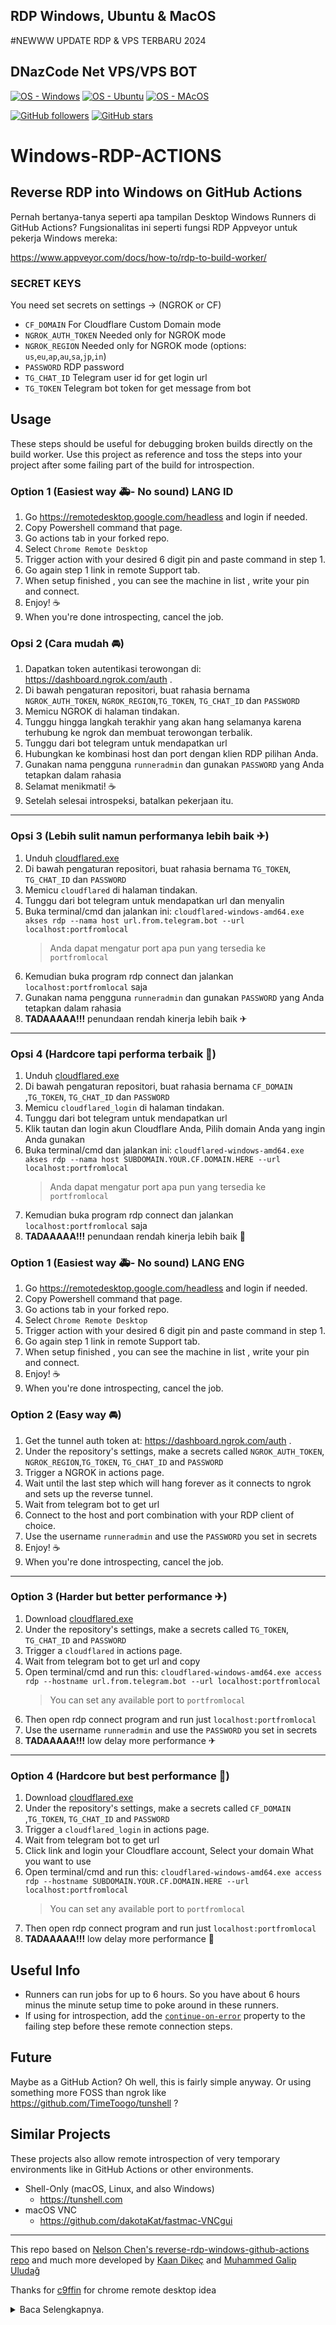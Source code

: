## RDP Windows, Ubuntu & MacOS
 #NEWWW UPDATE RDP & VPS TERBARU 2024
## DNazCode Net VPS/VPS BOT

[![OS - Windows](https://img.shields.io/badge/Windows-0078D6?style=for-the-badge&logo=windows&logoColor=white)](https://www.microsoft.com/en-us/windows-server)
[![OS - Ubuntu](https://img.shields.io/badge/Ubuntu-E95420?style=for-the-badge&logo=ubuntu&logoColor=white)](https://ubuntu.com/)
[![OS - MAcOS](https://img.shields.io/badge/MacOs-000000?style=for-the-badge&logo=Apple&logoColor=)](https://www.apple.com/macos/server/)

[![GitHub followers](https://img.shields.io/github/followers/tahaluindo.svg?style=social&label=Follow&maxAge=2592000)](https://github.com/dnazcode)
[![GitHub stars](https://img.shields.io/github/stars/tahaluindo/Sofware-Tools.svg?style=social&label=Star)](https://github.com/dnazcode/DHAFF-RDP)

# Windows-RDP-ACTIONS


## Reverse RDP into Windows on GitHub Actions

Pernah bertanya-tanya seperti apa tampilan Desktop Windows Runners di GitHub Actions? Fungsionalitas ini seperti fungsi RDP Appveyor untuk pekerja Windows mereka:

https://www.appveyor.com/docs/how-to/rdp-to-build-worker/

### SECRET KEYS

You need set secrets on settings → (NGROK or CF)

* `CF_DOMAIN`  For Cloudflare Custom Domain mode
* `NGROK_AUTH_TOKEN`  Needed only for NGROK mode
* `NGROK_REGION`  Needed only for NGROK mode (options: `us`,`eu`,`ap`,`au`,`sa`,`jp`,`in`)
* `PASSWORD`  RDP password
* `TG_CHAT_ID`  Telegram user id for get login url
* `TG_TOKEN`  Telegram bot token for get message from bot

## Usage

These steps should be useful for debugging broken builds directly on the build worker. Use this project as reference and toss the steps into your project after some failing part of the build for introspection.

### Option 1 (Easiest way 🚑- No sound) LANG ID

1) Go https://remotedesktop.google.com/headless and login if needed.
2) Copy Powershell command that page.
3) Go actions tab in your forked repo.
4) Select `Chrome Remote Desktop`
5) Trigger action with your desired 6 digit pin and paste command in step 1.
6) Go again step 1 link in remote Support tab.
7) When setup finished , you can see the machine in list , write your pin and connect.
8) Enjoy! ☕
9) When you're done introspecting, cancel the job.

### Opsi 2 (Cara mudah 🚘)

1) Dapatkan token autentikasi terowongan di: https://dashboard.ngrok.com/auth .
2) Di bawah pengaturan repositori, buat rahasia bernama `NGROK_AUTH_TOKEN`, `NGROK_REGION`,`TG_TOKEN`, `TG_CHAT_ID` dan `PASSWORD`
3) Memicu NGROK di halaman tindakan.
4) Tunggu hingga langkah terakhir yang akan hang selamanya karena terhubung ke ngrok dan membuat terowongan terbalik.
5) Tunggu dari bot telegram untuk mendapatkan url
6) Hubungkan ke kombinasi host dan port dengan klien RDP pilihan Anda.
7) Gunakan nama pengguna `runneradmin` dan gunakan `PASSWORD` yang Anda tetapkan dalam rahasia
8) Selamat menikmati! ☕
9) Setelah selesai introspeksi, batalkan pekerjaan itu.


---
### Opsi 3 (Lebih sulit namun performanya lebih baik ✈)

1) Unduh [cloudflared.exe](https://github.com/cloudflare/cloudflared/releases/latest/download/cloudflared-windows-amd64.exe)
2) Di bawah pengaturan repositori, buat rahasia bernama `TG_TOKEN`, `TG_CHAT_ID` dan `PASSWORD`
3) Memicu `cloudflared` di halaman tindakan.
4) Tunggu dari bot telegram untuk mendapatkan url dan menyalin
5) Buka terminal/cmd dan jalankan ini:
`cloudflared-windows-amd64.exe akses rdp --nama host url.from.telegram.bot --url localhost:portfromlocal`
     > Anda dapat mengatur port apa pun yang tersedia ke `portfromlocal`
6) Kemudian buka program rdp connect dan jalankan `localhost:portfromlocal` saja
7) Gunakan nama pengguna `runneradmin` dan gunakan `PASSWORD` yang Anda tetapkan dalam rahasia
8) **TADAAAAA!!!** penundaan rendah kinerja lebih baik ✈

---
### Opsi 4 (Hardcore tapi performa terbaik 🚀)

1) Unduh [cloudflared.exe](https://github.com/cloudflare/cloudflared/releases/latest/download/cloudflared-windows-amd64.exe)
2) Di bawah pengaturan repositori, buat rahasia bernama `CF_DOMAIN` ,`TG_TOKEN`, `TG_CHAT_ID` dan `PASSWORD`
3) Memicu `cloudflared_login` di halaman tindakan.
4) Tunggu dari bot telegram untuk mendapatkan url
5) Klik tautan dan login akun Cloudflare Anda, Pilih domain Anda yang ingin Anda gunakan
6) Buka terminal/cmd dan jalankan ini:
`cloudflared-windows-amd64.exe akses rdp --nama host SUBDOMAIN.YOUR.CF.DOMAIN.HERE --url localhost:portfromlocal`
     > Anda dapat mengatur port apa pun yang tersedia ke `portfromlocal`
7) Kemudian buka program rdp connect dan jalankan `localhost:portfromlocal` saja
8) **TADAAAAA!!!** penundaan rendah kinerja lebih baik 🚀

### Option 1 (Easiest way 🚑- No sound) LANG ENG

1) Go https://remotedesktop.google.com/headless and login if needed.
2) Copy Powershell command that page.
3) Go actions tab in your forked repo.
4) Select `Chrome Remote Desktop`
5) Trigger action with your desired 6 digit pin and paste command in step 1.
6) Go again step 1 link in remote Support tab.
7) When setup finished , you can see the machine in list , write your pin and connect.
8) Enjoy! ☕
9) When you're done introspecting, cancel the job.


### Option 2 (Easy way 🚘) 

1) Get the tunnel auth token at: https://dashboard.ngrok.com/auth .
2) Under the repository's settings, make a secrets called `NGROK_AUTH_TOKEN`, `NGROK_REGION`,`TG_TOKEN`, `TG_CHAT_ID` and `PASSWORD`
3) Trigger a NGROK in actions page.
4) Wait until the last step which will hang forever as it connects to ngrok and sets up the reverse tunnel.
5) Wait from telegram bot to get url
6) Connect to the host and port combination with your RDP client of choice.
7) Use the username `runneradmin` and use the `PASSWORD` you set in secrets
8) Enjoy! ☕
9) When you're done introspecting, cancel the job.


---
### Option 3 (Harder but better performance ✈)

1) Download [cloudflared.exe](https://github.com/cloudflare/cloudflared/releases/latest/download/cloudflared-windows-amd64.exe)
2) Under the repository's settings, make a secrets called `TG_TOKEN`, `TG_CHAT_ID` and `PASSWORD`
3) Trigger a `cloudflared` in actions page. 
4) Wait from telegram bot to get url and copy
5) Open terminal/cmd and run this:
`cloudflared-windows-amd64.exe access rdp --hostname url.from.telegram.bot --url localhost:portfromlocal`
    > You can set any available port to `portfromlocal`
6) Then open rdp connect program and run just `localhost:portfromlocal`
7) Use the username `runneradmin` and use the `PASSWORD` you set in secrets
8) **TADAAAAA!!!** low delay more performance ✈

---
### Option 4 (Hardcore but best performance 🚀)

1) Download [cloudflared.exe](https://github.com/cloudflare/cloudflared/releases/latest/download/cloudflared-windows-amd64.exe)
2) Under the repository's settings, make a secrets called `CF_DOMAIN` ,`TG_TOKEN`, `TG_CHAT_ID` and `PASSWORD`
3) Trigger a `cloudflared_login` in actions page.
4) Wait from telegram bot to get url
5) Click link and login your Cloudflare account, Select your domain What you want to use 
6) Open terminal/cmd and run this:
`cloudflared-windows-amd64.exe access rdp --hostname SUBDOMAIN.YOUR.CF.DOMAIN.HERE --url localhost:portfromlocal`
    > You can set any available port to `portfromlocal`
7) Then open rdp connect program and run just `localhost:portfromlocal`
8) **TADAAAAA!!!** low delay more performance 🚀

## Useful Info

* Runners can run jobs for up to 6 hours. So you have about 6 hours minus the minute setup time to poke around in these runners.
* If using for introspection, add the [`continue-on-error`](https://help.github.com/en/actions/automating-your-workflow-with-github-actions/workflow-syntax-for-github-actions) property to the failing step before these remote connection steps.

## Future

Maybe as a GitHub Action? Oh well, this is fairly simple anyway. Or using something more FOSS than ngrok like https://github.com/TimeToogo/tunshell ?

## Similar Projects

These projects also allow remote introspection of very temporary environments like in GitHub Actions or other environments. 

* Shell-Only (macOS, Linux, and also Windows)
  * https://tunshell.com
* macOS VNC
  * https://github.com/dakotaKat/fastmac-VNCgui

---
This repo based on [Nelson Chen's reverse-rdp-windows-github-actions repo](https://github.com/nelsonjchen/reverse-rdp-windows-github-actions) and much more developed by [Kaan Dikeç](github.com/dikeckaan) and [Muhammed Galip Uludağ](https://github.com/mguludag/)

Thanks for [c9ffin](https://github.com/c9ffin/rdpwin) for chrome remote desktop idea

<details>
<summary>Baca Selengkapnya.</summary>

------

> ***⚠️ PERINGATAN*** > LANG ID
> Bukan untuk Penambangan Mata Uang Kripto.
> > jangan tutup terminal starter (Terhubung ke Github).

> ***⚠️ WARNING***  LANG ENG
> Not for Cryptocurrency Mining.                                              
> don't close the starter terminal (Connected to Github).

## Speak RDP/VPS:
<p align="canter">
  
- RAM: 6GB

- OS: Windows 10
 
 - Core:4

 - Intel Xeon/ AMD Ryzen

 - 160GB SSD nvme
 - 
 - Free
</p>


<p align="canter">
  
- RAM: 8GB

- OS: Windows 10
 
 - Core:4

 - Intel Xeon/ AMD Ryzen

 - 160GB SSD nvme
 - 
 - Free
</p>


<p align="canter">
  
- RAM: 12GB

- OS: Windows 10
 
 - Core:6

 - Intel Xeon/ AMD Ryzen

 - 190GB SSD nvme

 - 
 - Butuh Lisensi Key
 - Untuk Lisensi Key
 - Chat Admin Dnazcode
</p>

<p align="canter">
  
- RAM: 16GB

- OS: Windows 10
 
 - Core:8

 - Intel Xeon/ AMD Ryzen

 - 256GB SSD nvme

 - Status CommingSoon -

   
 - Butuh Lisensi Key
 - Untuk Info Lebih Lanjut
 - Chat Admin Dnazcode
</p>

### Tunnel Servers👻.

* us - United States (Ohio)
* eu - Europe (Frankfurt)
* ap - Asia/Pacific (Singapore)
* au - Australia (Sydney)
* sa - South America (Sao Paulo)
* jp - Japan (Tokyo)
* in - India (Mumbai)
* id - Indonesia (Jakarta)

### Cara menjalankan proyek.

<detail>
     <ringkasan>Ngrok (RDP)</ringkasan>
    
------ BAHASA ENG

* Klik Fork di pojok kanan layar untuk menyimpannya ke Github Anda.
* Kunjungi https://dashboard.ngrok.com untuk mendapatkan **Ngrok Auth Token**.
* Di Github, buka Action> Windows (Ngrok RDP)> Jalankan alur kerja.
* Dalam Nilai: kunjungi https://dashboard.ngrok.com/auth/your-authtoken Salin dan Tempel Authtoken Anda ke dalamnya.
* Password minimal 8-10 dengan angka dan karakter biarkan kosong jika ingin menggunakan password otomatis.
* Tekan Jalankan alur kerja.
* Muat ulang halaman dan tekan Windows (Ngrok RDP)> build.
* Tekan panah bawah pada Akun untuk Hubungkan ke RDP Anda untuk mendapatkan IP, Pengguna, Kata Sandi.
------

</detail>

<detail>
     <ringkasan>Google Desktop Jarak Jauh.</summary>

------ BAHASA ENG

* Kunjungi https://remotedesktop.google.com/headless untuk mendapatkan **Kode Google Remote Desktop**.
* Klik Mulai> Berikutnya> Izinkan> Salin Windows (Windows PowerShell) / Ubuntu (Debian Linux).
* Di Github, buka Action> Windows/Ubuntu (Google Remote Desktop)> Jalankan alur kerja.
*Dalam Nilai: Tempel Kode.
* Tekan Jalankan alur kerja.
* Muat ulang halaman dan tekan Windows/Ubuntu (Google Remote Desktop)> build.
* Tunggu dan kunjungi https://remotedesktop.google.com/access untuk menghubungkan rdp.

------

</detail>

<detail>
     <ringkasan>Ngrok (Penampil NVC)</summary>

<br>

**❕ TIPS**
Gunakan te teamviewer untuk menghindari lag.

------ BAHASA ENG

* Kunjungi https://www.realvnc.com/en/connect/download/viewer untuk mengunduh **NVC Viewer**.
* Instal Perangkat Lunak.
* Kunjungi https://dashboard.ngrok.com untuk mendapatkan **Ngrok Auth Token**.
* Di Github, buka Action> MacOS (Ngrok VNC Viewer)> Jalankan alur kerja.
* Dalam Nilai: kunjungi https://dashboard.ngrok.com/auth/your-authtoken Salin dan Tempel Authtoken Anda ke dalamnya.
*Password minimal 8-10 angka/karakter.
* Tekan Jalankan alur kerja.
* Muat ulang halaman dan tekan MacOS (Ngrok VNC Viewer)> build.
* Tekan panah bawah pada IP untuk Hubungkan ke RDP Anda untuk mendapatkan IP.
* Buka VNC Viewer masukkan ip di kolom "Masukkan Alamat Server VNC atau cari" dan masukkan juga sambungkan.

------

### How to run the project. 

<details>
    <summary>Ngrok (RDP)</summary>
    
------ LANG ENG

* Click Fork in the right corner of the screen to save it to your Github.
* Visit https://dashboard.ngrok.com to get **Ngrok Auth Token**.
* In Github go to Action> Windows (Ngrok RDP)> Run workflow.
* In Value: visit https://dashboard.ngrok.com/auth/your-authtoken Copy and Paste Your Authtoken into.
* Password minimum 8-10 with numbers and characters leave blank if you want to use automatic password.
* Press Run workflow.
* Reload the page and press Windows (Ngrok RDP)> build.
* Press the down arrow on Account for Connect to your RDP to get IP, User, Password.
------

</details>

<details>
    <summary>Google Remote Desktop.</summary>

------ LANG ENG

* Visit https://remotedesktop.google.com/headless to get **Google Remote Desktop Code**.
* Click Start> Next> Allow> Copy Windows (Windows PowerShell) / Ubuntu (Debian Linux).
* In Github go to Action> Windows/Ubuntu (Google Remote Desktop)> Run workflow.
* In Value: Paste Code.
* Press Run workflow.
* Reload the page and press Windows/Ubuntu (Google Remote Desktop)> build.
* Wait and visit https://remotedesktop.google.com/access to connect rdp.

------

</details>

<details>
    <summary>Ngrok (NVC Viewer)</summary>

<br>

**❕ TIPS**  
Use the te teamviewer to avoid the lag.

------ LANG ENG

* Visit https://www.realvnc.com/en/connect/download/viewer to download **NVC Viewer**.
* Install Software.
* Visit https://dashboard.ngrok.com to get **Ngrok Auth Token**.
* In Github go to Action> MacOS (Ngrok VNC Viewer)> Run workflow.
* In Value: visit https://dashboard.ngrok.com/auth/your-authtoken Copy and Paste Your Authtoken into.
* Password minimum 8-10 numbers/characters.
* Press Run workflow.
* Reload the page and press MacOS (Ngrok VNC Viewer)> build.
* Press the down arrow on IP for Connect to your RDP to get IP.
* Open VNC Viewer put ip in the field "Enter a VNC Server Address or search" and enter too connect.

------

</details>
<details>
<summary>Ubuntu Desktop</summary>

------

### Ubuntu Desktop. DISTRO LINUX COMPITABLE

Number | Code | Desktop | Time Install
----- | ----- | ----- | ----- 
`1` | `ubuntu` | [Ubuntu](https://ubuntu.com/desktop) | 5-7 Minutes
`2` | `ukui` | [UKUI](https://www.ukui.org) | 3-5 Minutes
`3` | `lxde` | [LXDE](https://www.lxde.org) | 3-5 Minutes
`4` | `mate` | [Mate](https://mate-desktop.org) | 4-7 Minutes
`5` | `budgie` | [Budgie](https://ubuntubudgie.org) | 7-9 Minutes
`6` | `kdep` | [KDE Plasma](https://kde.org/plasma-desktop) | 9-11 Minutes
`7` | `deepin` | [Deepin](https://www.deepin.org/zh/dde) | 2-4 Minutes
`8` | `xfce` | [XFCE ](https://www.xfce.org) | 2-4 Minutes
`9` | `cinnamon` | [Cinnamon](https://linuxmint.com) | 6-8 Minutes
`10` | `unity` | [Unity](https://ubuntuunity.org) | 5-9 Minutes
`11` | `xubuntu` | [Xubuntu](https://xubuntu.org/) | 15-19 Minutes
`12` | `kubuntu` | [Kubuntu](https://kubuntu.org) | 13-18 Minutes
`13` | `lubuntu` | [Lubuntu](https://lubuntu.me) | 10-20 Minutes
`14` | `studio` | [Ubuntu Studio](https://ubuntustudio.org) | 11-15 Minutes
`15` | `kylin` | [Ubuntu Kylin](https://ubuntukylin.com) | 7- 9 Minutes
</details>
